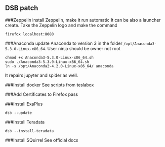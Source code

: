 ## DSB patch

###Zeppelin
install Zeppelin, make it run automatic
It can be also a launcher create. Take the Zeppelin logo and make the command
```
firefox localhost:8080
``` 

###Anaconda
update Anaconda to version 3 in the folder `/opt/Anaconda3-5.3.0-Linux-x86_64`. 
User ninja should be owner not root  
```
chmod +x Anaconda3-5.3.0-Linux-x86_64.sh
sudo ./Anaconda3-5.3.0-Linux-x86_64.sh
ln -s /opt/Anaconda2-4.2.0-Linux-x86_64/ anaconda
```
It repairs jupyter and spider as well.

###Install docker
See scripts from teslabox

###Add Certificates to Firefox
pass

###Install ExaPlus
```
dsb --update
```

###Install Teradata
``` 
dsb --install-teradata
```

###Install SQuirrel
See official docs 